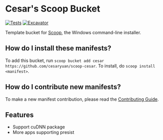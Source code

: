 # Cesar's Scoop Bucket

<!-- Uncomment the following line after replacing placeholders -->
[![Tests](https://github.com/cesaryuan/scoop-cesar/actions/workflows/ci.yml/badge.svg)](https://github.com/cesaryuan/scoop-cesar/actions/workflows/ci.yml) [![Excavator](https://github.com/cesaryuan/scoop-cesar/actions/workflows/excavator.yml/badge.svg)](https://github.com/cesaryuan/scoop-cesar/actions/workflows/excavator.yml)

Template bucket for [Scoop](https://scoop.sh), the Windows command-line installer.

How do I install these manifests?
---------------------------------

To add this bucket, run `scoop bucket add cesar https://github.com/cesaryuan/scoop-cesar`. To install, do `scoop install <manifest>`.

How do I contribute new manifests?
----------------------------------

To make a new manifest contribution, please read the [Contributing Guide](https://github.com/ScoopInstaller/.github/blob/main/.github/CONTRIBUTING.md).

Features
--------
- Support cuDNN package
- More apps supporting presist

